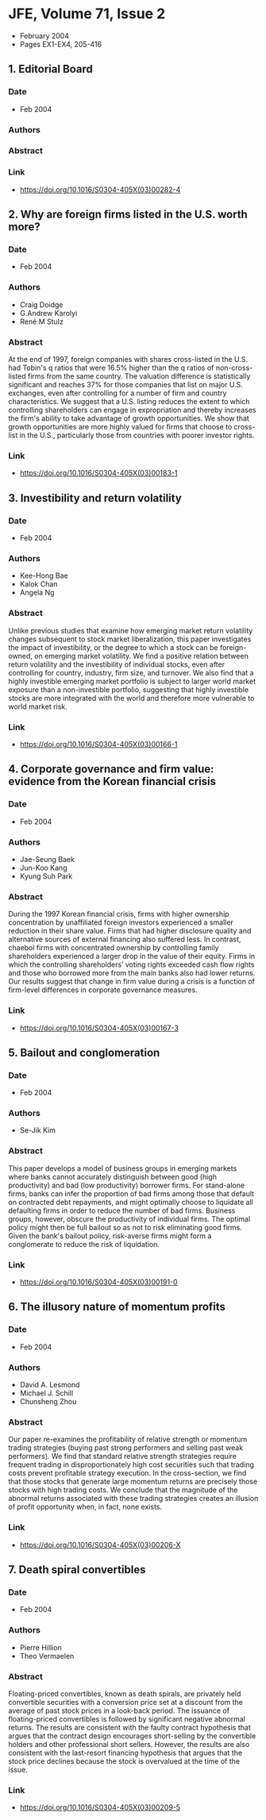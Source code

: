 # JFE, Volume 71, Issue 2
- February 2004
- Pages EX1-EX4, 205-416

## 1. Editorial Board
### Date
- Feb 2004
### Authors
### Abstract

### Link
- https://doi.org/10.1016/S0304-405X(03)00282-4

## 2. Why are foreign firms listed in the U.S. worth more?
### Date
- Feb 2004
### Authors
- Craig Doidge
- G.Andrew Karolyi
- René M Stulz
### Abstract
At the end of 1997, foreign companies with shares cross-listed in the U.S. had Tobin's q ratios that were 16.5% higher than the q ratios of non-cross-listed firms from the same country. The valuation difference is statistically significant and reaches 37% for those companies that list on major U.S. exchanges, even after controlling for a number of firm and country characteristics. We suggest that a U.S. listing reduces the extent to which controlling shareholders can engage in expropriation and thereby increases the firm's ability to take advantage of growth opportunities. We show that growth opportunities are more highly valued for firms that choose to cross-list in the U.S., particularly those from countries with poorer investor rights.
### Link
- https://doi.org/10.1016/S0304-405X(03)00183-1

## 3. Investibility and return volatility
### Date
- Feb 2004
### Authors
- Kee-Hong Bae
- Kalok Chan
- Angela Ng
### Abstract
Unlike previous studies that examine how emerging market return volatility changes subsequent to stock market liberalization, this paper investigates the impact of investibility, or the degree to which a stock can be foreign-owned, on emerging market volatility. We find a positive relation between return volatility and the investibility of individual stocks, even after controlling for country, industry, firm size, and turnover. We also find that a highly investible emerging market portfolio is subject to larger world market exposure than a non-investible portfolio, suggesting that highly investible stocks are more integrated with the world and therefore more vulnerable to world market risk.
### Link
- https://doi.org/10.1016/S0304-405X(03)00166-1

## 4. Corporate governance and firm value: evidence from the Korean financial crisis
### Date
- Feb 2004
### Authors
- Jae-Seung Baek
- Jun-Koo Kang
- Kyung Suh Park
### Abstract
During the 1997 Korean financial crisis, firms with higher ownership concentration by unaffiliated foreign investors experienced a smaller reduction in their share value. Firms that had higher disclosure quality and alternative sources of external financing also suffered less. In contrast, chaebol firms with concentrated ownership by controlling family shareholders experienced a larger drop in the value of their equity. Firms in which the controlling shareholders’ voting rights exceeded cash flow rights and those who borrowed more from the main banks also had lower returns. Our results suggest that change in firm value during a crisis is a function of firm-level differences in corporate governance measures.
### Link
- https://doi.org/10.1016/S0304-405X(03)00167-3

## 5. Bailout and conglomeration
### Date
- Feb 2004
### Authors
- Se-Jik Kim
### Abstract
This paper develops a model of business groups in emerging markets where banks cannot accurately distinguish between good (high productivity) and bad (low productivity) borrower firms. For stand-alone firms, banks can infer the proportion of bad firms among those that default on contracted debt repayments, and might optimally choose to liquidate all defaulting firms in order to reduce the number of bad firms. Business groups, however, obscure the productivity of individual firms. The optimal policy might then be full bailout so as not to risk eliminating good firms. Given the bank's bailout policy, risk-averse firms might form a conglomerate to reduce the risk of liquidation.
### Link
- https://doi.org/10.1016/S0304-405X(03)00191-0

## 6. The illusory nature of momentum profits
### Date
- Feb 2004
### Authors
- David A. Lesmond
- Michael J. Schill
- Chunsheng Zhou
### Abstract
Our paper re-examines the profitability of relative strength or momentum trading strategies (buying past strong performers and selling past weak performers). We find that standard relative strength strategies require frequent trading in disproportionately high cost securities such that trading costs prevent profitable strategy execution. In the cross-section, we find that those stocks that generate large momentum returns are precisely those stocks with high trading costs. We conclude that the magnitude of the abnormal returns associated with these trading strategies creates an illusion of profit opportunity when, in fact, none exists.
### Link
- https://doi.org/10.1016/S0304-405X(03)00206-X

## 7. Death spiral convertibles
### Date
- Feb 2004
### Authors
- Pierre Hillion
- Theo Vermaelen
### Abstract
Floating-priced convertibles, known as death spirals, are privately held convertible securities with a conversion price set at a discount from the average of past stock prices in a look-back period. The issuance of floating-priced convertibles is followed by significant negative abnormal returns. The results are consistent with the faulty contract hypothesis that argues that the contract design encourages short-selling by the convertible holders and other professional short sellers. However, the results are also consistent with the last-resort financing hypothesis that argues that the stock price declines because the stock is overvalued at the time of the issue.
### Link
- https://doi.org/10.1016/S0304-405X(03)00209-5

